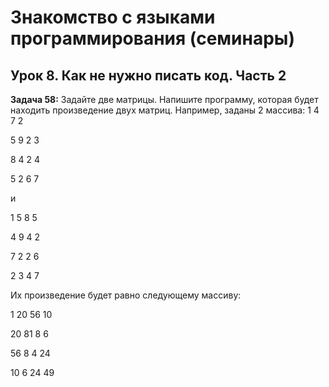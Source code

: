 # Знакомство с языками программирования (семинары)

## Урок 8. Как не нужно писать код. Часть 2

**Задача 58:**  Задайте две матрицы. Напишите программу, которая будет находить произведение двух матриц.
Например, заданы 2 массива:
1 4 7 2

5 9 2 3

8 4 2 4

5 2 6 7

и

1 5 8 5

4 9 4 2

7 2 2 6

2 3 4 7

Их произведение будет равно следующему массиву:

1 20 56 10

20 81 8 6

56 8 4 24

10 6 24 49